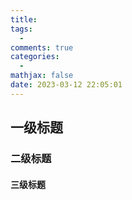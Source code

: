 ```yaml
---
title: 
tags:
  - 
comments: true
categories:
  - 
mathjax: false
date: 2023-03-12 22:05:01
---
```


## 一级标题

### 二级标题

#### 三级标题